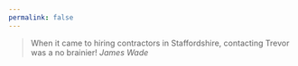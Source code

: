 ```yaml
---
permalink: false
---
```

> When it came to hiring contractors in Staffordshire, contacting Trevor was a no brainier!
<cite class="vcard fn"><span class="fn author">James Wade</span></cite>
